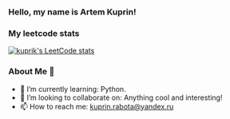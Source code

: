 ### Hello, my name is Artem Kuprin!


### My leetcode stats

[![kuprik's LeetCode stats](https://leetcode-stats-six.vercel.app/api?username=kuprik)](https://github.com/KnlnKS/leetcode-stats)


### About Me 👦

- 🌱 I’m currently learning: Python.
- 👯 I’m looking to collaborate on: Anything cool and interesting!
- 📫 How to reach me: kuprin.rabota@yandex.ru